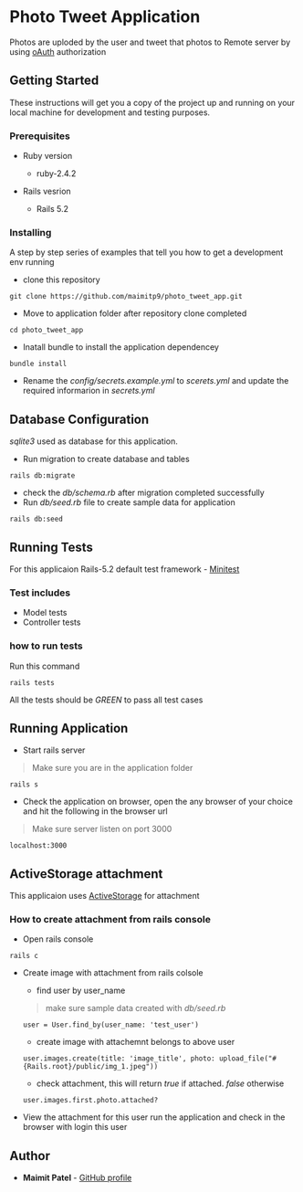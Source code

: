 # Photo Tweet Application

Photos are uploded by the user and tweet that photos to Remote server by using [oAuth](https://oauth.net/2/) authorization

## Getting Started

These instructions will get you a copy of the project up and running on your local machine for development and testing purposes. 

### Prerequisites

* Ruby version

  - ruby-2.4.2

* Rails vesrion

  - Rails 5.2 

### Installing

A step by step series of examples that tell you how to get a development env running

- clone this repository

```
git clone https://github.com/maimitp9/photo_tweet_app.git
```

- Move to application folder after repository clone completed

```
cd photo_tweet_app
```

- Inatall bundle to install the application dependencey

```
bundle install
```

- Rename the *config/secrets.example.yml* to *scerets.yml* and update the required informarion in *secrets.yml*

## Database Configuration

*sqlite3* used as database for this application.

- Run migration to create database and tables 

```
rails db:migrate
```

- check the *db/schema.rb* after migration completed successfully
- Run *db/seed.rb* file to create sample data for application

```
rails db:seed
```

## Running Tests

For this applicaion Rails-5.2 default test framework - [Minitest](https://guides.rubyonrails.org/testing.html) 

### Test includes

- Model tests
- Controller tests

### how to run tests

Run this command

```
rails tests
```

All the tests should be *GREEN* to pass all test cases

## Running Application

- Start rails server

> Make sure you are in the application folder

```
rails s
```

- Check the application on browser, open the any browser of your choice and hit the following in the browser url

> Make sure server listen on port 3000

```
localhost:3000
```

## ActiveStorage attachment

This applicaion uses [ActiveStorage](https://edgeguides.rubyonrails.org/active_storage_overview.html) for attachment

### How to create attachment from rails console 

* Open rails console

```
rails c
```

- Create image with attachment from rails colsole

  - find user by user_name

  > make sure sample data created with *db/seed.rb*

  ```
  user = User.find_by(user_name: 'test_user')
  ```
  - create image with attachemnt belongs to above user

  ```
  user.images.create(title: 'image_title', photo: upload_file("#{Rails.root}/public/img_1.jpeg"))
  ```

  - check attachment, this will return *true* if attached. *false* otherwise

  ```
  user.images.first.photo.attached?
  ```

- View the attachment for this user run the application and check in the browser with login this user

## Author

* **Maimit Patel** - [GitHub profile](https://github.com/maimitp9)
